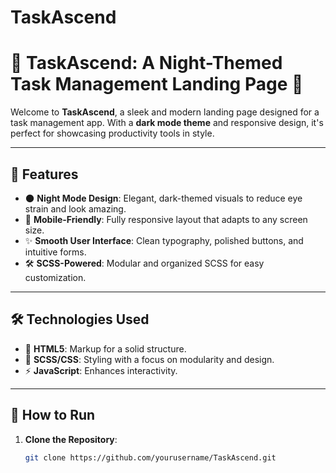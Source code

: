 ﻿# TaskAscend


# 🌙 TaskAscend: A Night-Themed Task Management Landing Page 🌌

Welcome to **TaskAscend**, a sleek and modern landing page designed for a task management app. With a **dark mode theme** and responsive design, it's perfect for showcasing productivity tools in style.

---

## 🎨 Features
- 🌑 **Night Mode Design**: Elegant, dark-themed visuals to reduce eye strain and look amazing.
- 📱 **Mobile-Friendly**: Fully responsive layout that adapts to any screen size.
- ✨ **Smooth User Interface**: Clean typography, polished buttons, and intuitive forms.
- 🛠️ **SCSS-Powered**: Modular and organized SCSS for easy customization.

---

## 🛠️ Technologies Used
- 🧱 **HTML5**: Markup for a solid structure.
- 🎨 **SCSS/CSS**: Styling with a focus on modularity and design.
- ⚡ **JavaScript**: Enhances interactivity.

---

## 🚀 How to Run
1. **Clone the Repository**:
   ```bash
   git clone https://github.com/yourusername/TaskAscend.git
